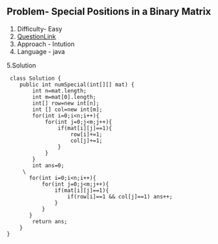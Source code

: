 ## Problem- Special Positions in a Binary Matrix
1. Difficulty- Easy 
2. [QuestionLink](https://leetcode.com/problems/special-positions-in-a-binary-matrix/description/)
3. Approach -  Intution
4. Language - java


5.Solution
 
     class Solution {
        public int numSpecial(int[][] mat) {
            int n=mat.length;
            int m=mat[0].length;
            int[] row=new int[n];
            int [] col=new int[m];
            for(int i=0;i<n;i++){
                for(int j=0;j<m;j++){
                    if(mat[i][j]==1){
                        row[i]+=1;
                        col[j]+=1;
                    }
                }
            }
            int ans=0;
         \
           for(int i=0;i<n;i++){
               for(int j=0;j<m;j++){
                   if(mat[i][j]==1){
                       if(row[i]==1 && col[j]==1) ans++;
                   }
               }
           }
            return ans;
        }
    }
